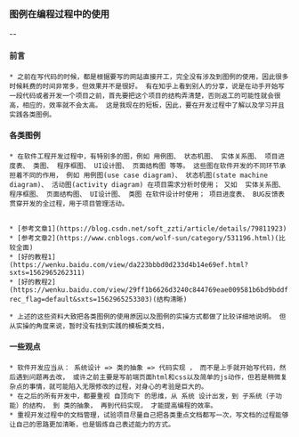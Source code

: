 ### 图例在编程过程中的使用
--

#### 前言

	* 之前在写代码的时候，都是根据要写的网站直接开工，完全没有涉及到图例的使用，因此很多时候耗费的时间非常多，但效果并不是很好。 有在知乎上看到别人的分享，说是在动手开始写一段代码或者开发一个项目之前，首先要把这个项目的结构弄清楚，否则返工的可能性就会很高，相应的，效率就不会太高。 这是我现在的短板，因此，要在开发过程中了解以及学习并且实践各类图例。

#### 各类图例

	* 在软件工程开发过程中，有特别多的图，例如 用例图、 状态机图、 实体关系图、 项目进度表、 类图、 程序框图、 UI设计图、 页面结构图 等等。 这些图在软件开发的不同环节承担着不同的作用， 例如 用例图(use case diagram)、 状态机图(state machine diagram)、 活动图(activity diagram) 在项目需求分析时使用； 又如  实体关系图、 程序框图、 页面结构图、 UI设计图、 类图 在软件设计时使用； 项目进度表、 BUG反馈表 贯穿开发的全过程，用于项目管理活动。


	* [参考文章1](https://blog.csdn.net/soft_zzti/article/details/79811923)
	* [参考文章2](https://www.cnblogs.com/wolf-sun/category/531196.html)(比较全面)
	* [好的教程1](https://wenku.baidu.com/view/da223bbbd0d233d4b14e69ef.html?sxts=1562965262311)
	* [好的教程2](https://wenku.baidu.com/view/29ff1b6626d3240c844769eae009581b6bd9bddf.html?rec_flag=default&sxts=1562965253303)(结构清晰)

	* 上述的这些资料大致把各类图例的使用原因以及图例的实操方式都做了比较详细地说明。 但从实操的角度来说，暂时没有找到实践的模板类文档，

#### 一些观点

	* 软件开发应当从： 系统设计 => 类的抽象 => 代码实现 ， 而不是上手就开始写代码，然后遇到问题再去改， 或许之前主要是写前端页面html和css以及简单的js动作，但若是稍微复杂点的事情，就可能陷入无限修改的过程，对身心的考验是巨大的。 
	* 在之后的所有开发中，都要重视 自顶向下 的思维，从 系统 设计出发，到 子系统（子功能）的结构， 到 类的抽象， 再到代码实现， 才能提高编程的效率。
	* 重视开发过程中的文档管理，试验项目尽量自己把各类重点文档都写一次，写文档的过程能够让自己的思路更加清晰，也是锻炼自己表述能力的方式。
	